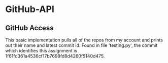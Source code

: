 # GitHub-API

## GitHub Access
This basic implementation pulls all of the repos from my account and prints out their name and latest commit id. Found in file 'testing.py', the commit which identifies this assignment is 1f61fd361a4536cf17b7698fd8d4260f5140d475.

